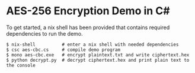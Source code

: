 # AES-256 Encryption Demo in C#

To get started, a nix shell has been provided that contains required dependencies to run the demo.

```
$ nix-shell          # enter a nix shell with needed dependencies
$ csc aes-cbc.cs     # compile demo program
$ mono aes-cbc.exe   # encrypt plaintext.txt and write ciphertext.hex
$ python decrypt.py  # decrypt ciphertext.hex and print plain text to the console
```
